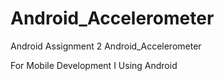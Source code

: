 # Android_Accelerometer
Android Assignment 2
Android_Accelerometer

For Mobile Development I Using Android
